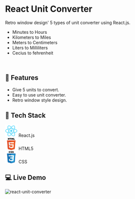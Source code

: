 # React Unit Converter
Retro window design' 5 types of unit converter using React.js. 
- Minutes to Hours
- Kilometers to Miles
- Meters to Centimeters
- Liters to Milliliters
- Cecius to fehrenheit
<br>

## 🌱 Features 
- Give 5 units to convert. 
- Easy to use unit converter.
- Retro window style design.


## 📌 Tech Stack
<img src="https://raw.githubusercontent.com/devicons/devicon/master/icons/react/react-original.svg" alt="react" width="40" height="40"/> React.js <br>
<img src="https://raw.githubusercontent.com/devicons/devicon/master/icons/html5/html5-original-wordmark.svg" alt="html5" width="40" height="40"/> HTML5 <br>
  <img src="https://raw.githubusercontent.com/devicons/devicon/master/icons/css3/css3-original-wordmark.svg" alt="css3" width="40" height="40"/></a> CSS

## :computer: Live Demo
![react-unit-converter](https://user-images.githubusercontent.com/97131199/168738591-e4bb62f0-aa61-462d-b210-fe430b68494f.gif)


